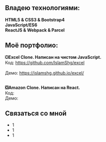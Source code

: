 ### 

<!--
**IslamShg/IslamShg** is a ✨ _special_ ✨ repository because its `README.md` (this file) appears on your GitHub profi
-->


<h2>Владею технологиями:</h2>
<b>HTML5 & CSS3 & Bootstrap4</b>
<br><b>JavaScript/ES6</b>
<br><b>ReactJS & Webpack & Parcel</b>

<h2>Моё портфолио:</h2>  

❎<b>Excel Clone. Написан на чистом JavaScript. </b> 
<br>Код: https://github.com/IslamShg/excel										
<br>Демо: https://islamshg.github.io/excel/

<br><b>❎Amazon Clone. Написан на React.</b>
<br>Код:
<br>Демо:


<h2>Связаться со мной</h2>
<ul>
  <li>1</li>
  <li>1</li>
  <li>1</li>
</ul>
